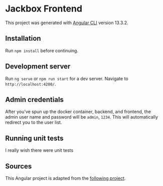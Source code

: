 # Jackbox Frontend

This project was generated with [Angular CLI](https://github.com/angular/angular-cli) version 13.3.2.

## Installation

Run `npm install` before continuing.

## Development server

Run `ng serve` or `npm run start` for a dev server. Navigate to `http://localhost:4200/`.

## Admin credentials
After you've spun up the docker container, backend, and frontend, the admin user name and password will be `admin`, `1234`. This will automatically redirect you to the user list.

## Running unit tests

I really wish there were unit tests

## Sources
This Angular project is adapted from the [following project](https://github.com/cornflourblue/angular-8-registration-login-example).